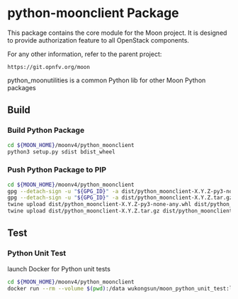 # python-moonclient Package
This package contains the core module for the Moon project.
It is designed to provide authorization feature to all OpenStack components.

For any other information, refer to the parent project:

    https://git.opnfv.org/moon

python_moonutilities is a common Python lib for other Moon Python packages

## Build
### Build Python Package
```bash
cd ${MOON_HOME}/moonv4/python_moonclient
python3 setup.py sdist bdist_wheel
```

### Push Python Package to PIP
```bash
cd ${MOON_HOME}/moonv4/python_moonclient
gpg --detach-sign -u "${GPG_ID}" -a dist/python_moonclient-X.Y.Z-py3-none-any.whl
gpg --detach-sign -u "${GPG_ID}" -a dist/python_moonclient-X.Y.Z.tar.gz
twine upload dist/python_moonclient-X.Y.Z-py3-none-any.whl dist/python_moonclient-X.Y.Z-py3-none-any.whl.asc
twine upload dist/python_moonclient-X.Y.Z.tar.gz dist/python_moonclient-X.Y.Z.tar.gz.asc
```

## Test
### Python Unit Test
launch Docker for Python unit tests
```bash
cd ${MOON_HOME}/moonv4/python_moonclient
docker run --rm --volume $(pwd):/data wukongsun/moon_python_unit_test:latest
```
